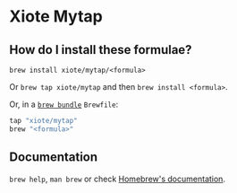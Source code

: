 # Xiote Mytap

## How do I install these formulae?

`brew install xiote/mytap/<formula>`

Or `brew tap xiote/mytap` and then `brew install <formula>`.

Or, in a [`brew bundle`](https://github.com/Homebrew/homebrew-bundle) `Brewfile`:

```ruby
tap "xiote/mytap"
brew "<formula>"
```

## Documentation

`brew help`, `man brew` or check [Homebrew's documentation](https://docs.brew.sh).
